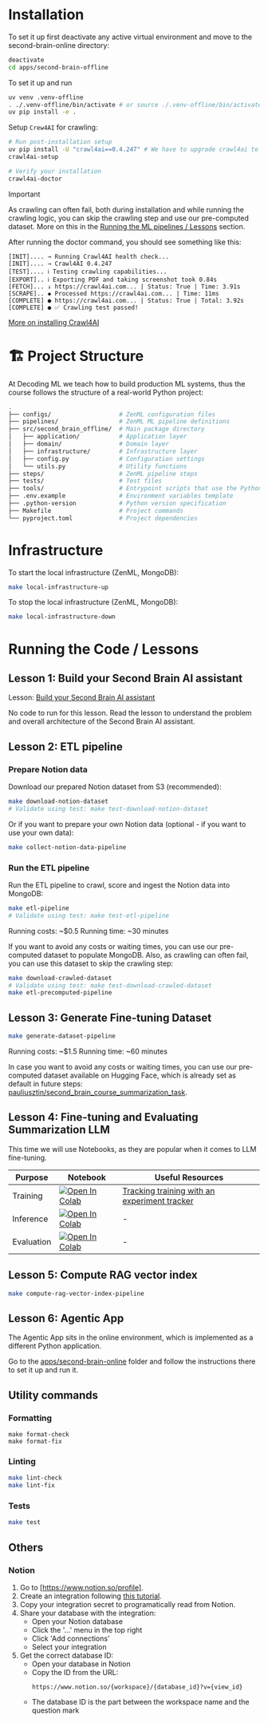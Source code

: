 # Installation

To set it up first deactivate any active virtual environment and move to the second-brain-online directory:
```bash
deactivate
cd apps/second-brain-offline
```

To set it up and run

```bash
uv venv .venv-offline
. ./.venv-offline/bin/activate # or source ./.venv-offline/bin/activate
uv pip install -e .
```

Setup `Crew4AI` for crawling:
```bash
# Run post-installation setup
uv pip install -U "crawl4ai==0.4.247" # We have to upgrade crawl4ai to support these CLI commands (we couldn't add it to pyproject.toml due to ZenML version incompatibility with Pydantic).
crawl4ai-setup

# Verify your installation
crawl4ai-doctor
```

> [!IMPORTANT]
> As crawling can often fail, both during installation and while running the crawling logic, you can skip the crawling step and use our pre-computed dataset. More on this in the [Running the ML pipelines / Lessons](#running-the-ml-pipelines--lessons) section.

After running the doctor command, you should see something like this:
```console
[INIT].... → Running Crawl4AI health check...
[INIT].... → Crawl4AI 0.4.247
[TEST].... ℹ Testing crawling capabilities...
[EXPORT].. ℹ Exporting PDF and taking screenshot took 0.84s
[FETCH]... ↓ https://crawl4ai.com... | Status: True | Time: 3.91s
[SCRAPE].. ◆ Processed https://crawl4ai.com... | Time: 11ms
[COMPLETE] ● https://crawl4ai.com... | Status: True | Total: 3.92s
[COMPLETE] ● ✅ Crawling test passed!
```
[More on installing Crawl4AI](https://docs.crawl4ai.com/core/installation/)

# 🏗️ Project Structure

At Decoding ML we teach how to build production ML systems, thus the course follows the structure of a real-world Python project:

```bash
.
├── configs/                   # ZenML configuration files
├── pipelines/                 # ZenML ML pipeline definitions
├── src/second_brain_offline/  # Main package directory
│   ├── application/           # Application layer
│   ├── domain/                # Domain layer
│   ├── infrastructure/        # Infrastructure layer
│   ├── config.py              # Configuration settings
│   └── utils.py               # Utility functions
├── steps/                     # ZenML pipeline steps
├── tests/                     # Test files
├── tools/                     # Entrypoint scripts that use the Python package
├── .env.example               # Environment variables template
├── .python-version            # Python version specification
├── Makefile                   # Project commands
└── pyproject.toml             # Project dependencies
```

# Infrastructure

To start the local infrastructure (ZenML, MongoDB):
```bash
make local-infrastructure-up
```

To stop the local infrastructure (ZenML, MongoDB):
```bash
make local-infrastructure-down
```

# Running the Code / Lessons

## Lesson 1: Build your Second Brain AI assistant

Lesson: [Build your Second Brain AI assistant]()

No code to run for this lesson. Read the lesson to understand the problem and overall architecture of the Second Brain AI assistant.

## Lesson 2: ETL pipeline

### Prepare Notion data

Download our prepared Notion dataset from S3 (recommended):
```bash
make download-notion-dataset
# Validate using test: make test-download-notion-dataset
```

Or if you want to prepare your own Notion data (optional - if you want to use your own data):
```bash
make collect-notion-data-pipeline
```

### Run the ETL pipeline

Run the ETL pipeline to crawl, score and ingest the Notion data into MongoDB:
```bash
make etl-pipeline
# Validate using test: make test-etl-pipeline
```
Running costs: ~$0.5
Running time: ~30 minutes

If you want to avoid any costs or waiting times, you can use our pre-computed dataset to populate MongoDB. Also, as crawling can often fail, you can use this dataset to skip the crawling step:
```bash
make download-crawled-dataset
# Validate using test: make test-download-crawled-dataset
make etl-precomputed-pipeline
```

## Lesson 3: Generate Fine-tuning Dataset

```bash
make generate-dataset-pipeline
```
Running costs: ~$1.5
Running time: ~60 minutes

In case you want to avoid any costs or waiting times, you can use our pre-computed dataset available on Hugging Face, which is already set as default in future steps: [pauliusztin/second_brain_course_summarization_task](https://huggingface.co/datasets/pauliusztin/second_brain_course_summarization_task).

## Lesson 4: Fine-tuning and Evaluating Summarization LLM

This time we will use Notebooks, as they are popular when it comes to LLM fine-tuning.

| Purpose | Notebook | Useful Resources |
|---------|----------|------------------|
| Training | [![Open In Colab](https://colab.research.google.com/assets/colab-badge.svg)](https://colab.research.google.com/github/decodingml/second-brain-ai-assistant-course/blob/main/apps/second-brain-offline/src/second_brain_offline/application/models/finetuning.ipynb) | [Tracking training with an experiment tracker](https://www.comet.com/iusztinpaul/second-brain-course/f142e308313b4eedb298f15a34f5f0bb?compareXAxis=step&experiment-tab=panels&showOutliers=true&smoothing=0&xAxis=step) |
| Inference | [![Open In Colab](https://colab.research.google.com/assets/colab-badge.svg)](https://colab.research.google.com/github/decodingml/second-brain-ai-assistant-course/blob/main/apps/second-brain-offline/src/second_brain_offline/application/models/inference.ipynb) | - |
| Evaluation | [![Open In Colab](https://colab.research.google.com/assets/colab-badge.svg)](https://colab.research.google.com/github/decodingml/second-brain-ai-assistant-course/blob/main/apps/second-brain-offline/src/second_brain_offline/application/models/evaluate.ipynb) | - |


## Lesson 5: Compute RAG vector index

```bash
make compute-rag-vector-index-pipeline
```

## Lesson 6: Agentic App

The Agentic App sits in the online environment, which is implemented as a different Python application.

Go to the [apps/second-brain-online](../second-brain-online/) folder and follow the instructions there to set it up and run it.

## Utility commands

### Formatting

```
make format-check
make format-fix
```
### Linting

```bash
make lint-check
make lint-fix
```

### Tests

```bash
make test
```

## Others

### Notion

1. Go to [https://www.notion.so/profile].
2. Create an integration following [this tutorial](https://developers.notion.com/docs/authorization).
3. Copy your integration secret to programatically read from Notion.
4. Share your database with the integration:
   - Open your Notion database
   - Click the '...' menu in the top right
   - Click 'Add connections'
   - Select your integration
5. Get the correct database ID:
   - Open your database in Notion
   - Copy the ID from the URL: 
     ```
     https://www.notion.so/{workspace}/{database_id}?v={view_id}
     ```
   - The database ID is the part between the workspace name and the question mark
